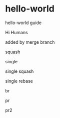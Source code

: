 # hello-world
hello-world guide

Hi Humans

added by merge branch

squash

single

single squash

single rebase

br

pr

pr2
